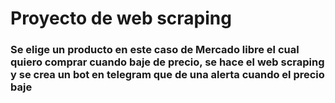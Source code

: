 # Proyecto de web scraping
### Se elige un producto en este caso de Mercado libre el cual quiero comprar cuando baje de precio, se hace el web scraping y se crea un bot en telegram que de una alerta cuando el precio baje

